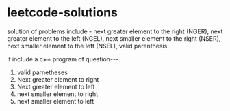 # leetcode-solutions
solution of problems include - next greater element to the right (NGER), next greater element to the left (NGEL), next smaller element to the right (NSER), next smaller element to the left (NSEL), valid parenthesis.

it include a c++ program of question---
  1) valid parnetheses
  2) Next greater element to right
  3) Next greater element to left
  4) next smaller element to right
  5) next smaller element to left
